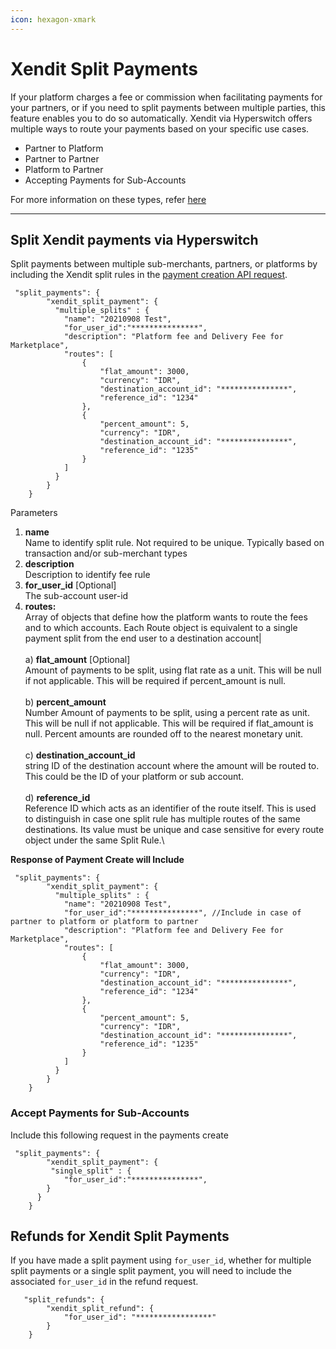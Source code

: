 ```yaml
---
icon: hexagon-xmark
---
```


# Xendit Split Payments

If your platform charges a fee or commission when facilitating payments for your partners, or if you need to split payments between multiple parties, this feature enables you to do so automatically. Xendit via Hyperswitch offers multiple ways to route your payments based on your specific use cases.

* Partner to Platform
* Partner to Partner
* Platform to Partner
* Accepting Payments for Sub-Accounts

For more information on these types, refer [here](https://docs.xendit.co/xenplatform/split-payments)

***

## Split Xendit payments  via Hyperswitch

Split payments between multiple sub-merchants, partners, or platforms by including the Xendit split rules in the [payment creation API request](https://api-reference.hyperswitch.io/api-reference/payments/payments--create).

```
 "split_payments": {
        "xendit_split_payment": {
          "multiple_splits" : {
            "name": "20210908 Test",
            "for_user_id":"***************", 
            "description": "Platform fee and Delivery Fee for Marketplace",
            "routes": [
                {
                    "flat_amount": 3000,
                    "currency": "IDR",
                    "destination_account_id": "***************",
                    "reference_id": "1234"
                },
                {
                    "percent_amount": 5,
                    "currency": "IDR",
                    "destination_account_id": "***************",
                    "reference_id": "1235"
                }
            ]
          }
        }
    }
```

Parameters

1. **name**\
   Name to identify split rule. Not required to be unique. Typically based on transaction and/or sub-merchant types
2. **description**\
   Description to identify fee rule
3. **for\_user\_id** \[Optional]\
   The sub-account user-id&#x20;
4. **routes:**\
   Array of objects that define how the platform wants to route the fees and to which accounts. Each Route object is equivalent to a single payment split from the end user to a destination account|\
   \
   a) **flat\_amount** \[Optional]\
   Amount of payments to be split, using flat rate as a unit. This will be null if not applicable. This        will be required if percent\_amount is null. \
   \
   b) **percent\_amount**\
   Number Amount of payments to be split, using a percent rate as unit. This will be null if not applicable. This will be required if flat\_amount is null. Percent amounts are rounded off to the nearest monetary unit.\
   \
   c) **destination\_account\_id**\
   string ID of the destination account where the amount will be routed to. This could be the ID of your platform or sub account.\
   \
   d) **reference\_id**\
   Reference ID which acts as an identifier of the route itself. This is used to distinguish in case one split rule has multiple routes of the same destinations. Its value must be unique and case sensitive for every route object under the same Split Rule.\


**Response of Payment Create will Include**

```
 "split_payments": {
        "xendit_split_payment": {
          "multiple_splits" : {
            "name": "20210908 Test",
            "for_user_id":"***************", //Include in case of partner to platform or platform to partner 
            "description": "Platform fee and Delivery Fee for Marketplace",
            "routes": [
                {
                    "flat_amount": 3000,
                    "currency": "IDR",
                    "destination_account_id": "***************",
                    "reference_id": "1234"
                },
                {
                    "percent_amount": 5,
                    "currency": "IDR",
                    "destination_account_id": "***************",
                    "reference_id": "1235"
                }
            ]
          }
        }
    }
```

### Accept Payments for Sub-Accounts

Include this following request in the payments create

```
 "split_payments": {
        "xendit_split_payment": {
         "single_split" : {
            "for_user_id":"***************",
        }
      }
    }
```

## Refunds for Xendit Split Payments

If you have made a split payment using `for_user_id`, whether for multiple split payments or a single split payment, you will need to include the associated `for_user_id` in the refund request.

```
   "split_refunds": {
        "xendit_split_refund": {
            "for_user_id": "*****************"
        }
    }
```

